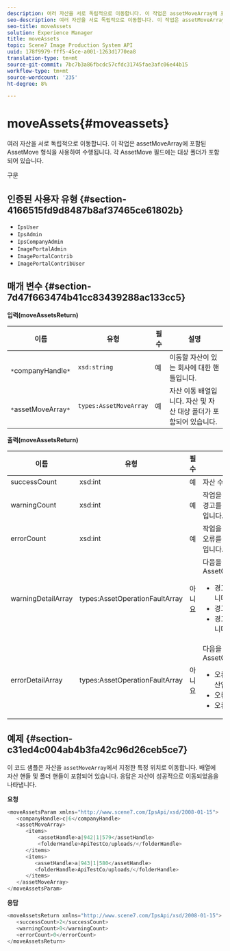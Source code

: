 ```yaml
---
description: 여러 자산을 서로 독립적으로 이동합니다. 이 작업은 assetMoveArray에 포함된 AssetMove 형식을 사용하여 수행됩니다. 각 AssetMove 필드에는 대상 폴더가 포함되어 있습니다.
seo-description: 여러 자산을 서로 독립적으로 이동합니다. 이 작업은 assetMoveArray에 포함된 AssetMove 형식을 사용하여 수행됩니다. 각 AssetMove 필드에는 대상 폴더가 포함되어 있습니다.
seo-title: moveAssets
solution: Experience Manager
title: moveAssets
topic: Scene7 Image Production System API
uuid: 178f9979-fff5-45ce-a001-1263d1770ea8
translation-type: tm+mt
source-git-commit: 7bc7b3a86fbcdc57cfdc31745fae3afc06e44b15
workflow-type: tm+mt
source-wordcount: '235'
ht-degree: 8%

---
```



# moveAssets{#moveassets}

여러 자산을 서로 독립적으로 이동합니다. 이 작업은 assetMoveArray에 포함된 AssetMove 형식을 사용하여 수행됩니다. 각 AssetMove 필드에는 대상 폴더가 포함되어 있습니다.

구문

## 인증된 사용자 유형 {#section-4166515fd9d8487b8af37465ce61802b}

* `IpsUser`
* `IpsAdmin`
* `IpsCompanyAdmin`
* `ImagePortalAdmin`
* `ImagePortalContrib`
* `ImagePortalContribUser`

## 매개 변수 {#section-7d47f663474b41cc83439288ac133cc5}

**입력(moveAssetsReturn)**

| 이름 | 유형 | 필수 | 설명 |
|---|---|---|---|
| ` *`companyHandle`*` | `xsd:string` | 예 | 이동할 자산이 있는 회사에 대한 핸들입니다. |
| ` *`assetMoveArray`*` | `types:AssetMoveArray` | 예 | 자산 이동 배열입니다. 자산 및 자산 대상 폴더가 포함되어 있습니다. |

**출력(moveAssetsReturn)**

<table id="table_FD902FAB4F98413C8A051270ADD7D9C7"> 
 <thead> 
  <tr> 
   <th colname="col1" class="entry"> 이름 </th> 
   <th colname="col2" class="entry"> 유형 </th> 
   <th colname="col3" class="entry"> 필수 </th> 
   <th colname="col4" class="entry"> 설명 </th> 
  </tr> 
 </thead>
 <tbody> 
  <tr> 
   <td colname="col1"> <span class="codeph"> <span class="varname"> successCount</span> </span> </td> 
   <td colname="col2"> <span class="codeph"> xsd:int</span> </td> 
   <td colname="col3"> 예 </td> 
   <td colname="col4"> 자산 수를 이동했습니다. </td> 
  </tr> 
  <tr> 
   <td colname="col1"> <span class="codeph"> <span class="varname"> warningCount</span> </span> </td> 
   <td colname="col2"> <span class="codeph"> xsd:int</span> </td> 
   <td colname="col3"> 예 </td> 
   <td colname="col4"> 작업을 이동하려고 할 때 경고를 생성한 자산의 수입니다. </td> 
  </tr> 
  <tr> 
   <td colname="col1"> <span class="codeph"> <span class="varname"> errorCount</span> </span> </td> 
   <td colname="col2"> <span class="codeph"> xsd:int</span> </td> 
   <td colname="col3"> 예 </td> 
   <td colname="col4"> 작업을 이동하려고 할 때 오류를 생성한 자산의 수입니다. </td> 
  </tr> 
  <tr> 
   <td colname="col1"> <span class="codeph"> <span class="varname"> warningDetailArray</span> </span> </td> 
   <td colname="col2"> <span class="codeph"> types:AssetOperationFaultArray</span> </td> 
   <td colname="col3"> 아니요 </td> 
   <td colname="col4"> <span class="codeph"> 다음</span>을 포함하는 AssetOperationFaults: 
    <ul id="ul_689F4A87A68140F18DFB43868226A409"> 
     <li id="li_274C8BF5932F4AF584AA92F25E0F33C6">경고를 던진 에셋입니다. </li> 
     <li id="li_5CC4A9120CA94F968CAF0D0135C49E0A">경고 코드. </li> 
     <li id="li_AEC91FA68B2E43BC8BAA108C743F5667">경고에 대한 설명입니다. </li> 
    </ul> </td> 
  </tr> 
  <tr> 
   <td colname="col1"> <span class="codeph"> <span class="varname"> errorDetailArray</span> </span> </td> 
   <td colname="col2"> <span class="codeph"> types:AssetOperationFaultArray</span> </td> 
   <td colname="col3"> 아니요 </td> 
   <td colname="col4"> <span class="codeph"> 다음</span>을 포함하는 AssetOperationFaults: 
    <ul id="ul_C397BC384A134F429D01ADA28DF2E097"> 
     <li id="li_EAEBB5F539164480BA9EAA7C8FFBF69A">오류를 발생시킨 자산입니다. </li> 
     <li id="li_F96D5FBB2F7A402AA36D8DFA3971391D">오류 코드. </li> 
     <li id="li_F610415E416F43DDA4B1DBF1897E2F61">오류 이유. </li> 
    </ul> </td> 
  </tr> 
 </tbody> 
</table>

## 예제 {#section-c31ed4c004ab4b3fa42c96d26ceb5ce7}

이 코드 샘플은 자산을 `assetMoveArray`에서 지정한 특정 위치로 이동합니다. 배열에 자산 핸들 및 폴더 핸들이 포함되어 있습니다. 응답은 자산이 성공적으로 이동되었음을 나타냅니다.

**요청**

```java
<moveAssetsParam xmlns="http://www.scene7.com/IpsApi/xsd/2008-01-15">
   <companyHandle>c|6</companyHandle>
   <assetMoveArray>
      <items>
          <assetHandle>a|942|1|579</assetHandle>
          <folderHandle>ApiTestCo/uploads/</folderHandle>
      </items>
      <items>
         <assetHandle>a|943|1|580</assetHandle>
         <folderHandle>ApiTestCo/uploads/</folderHandle>
      </items>
   </assetMoveArray>
</moveAssetsParam>
```

**응답**

```java
<moveAssetsReturn xmlns="http://www.scene7.com/IpsApi/xsd/2008-01-15">
   <successCount>2</successCount>
   <warningCount>0</warningCount>
   <errorCount>0</errorCount>
</moveAssetsReturn>
```

